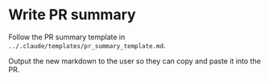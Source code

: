 # Write PR summary

Follow the PR summary template in `../.claude/templates/pr_summary_template.md`.

Output the new markdown to the user so they can copy and paste it into the PR.
